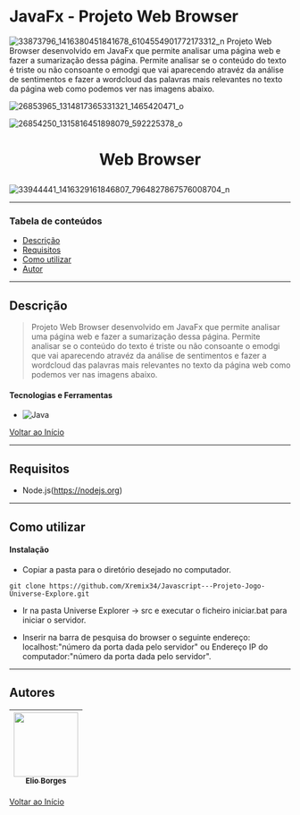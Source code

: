 # JavaFx - Projeto Web Browser

![33873796_1416380451841678_6104554901772173312_n](https://user-images.githubusercontent.com/92939227/223750829-4f148ff3-ac20-4b02-b2f5-38dcc7f635fe.png)
 Projeto Web Browser desenvolvido em JavaFx que permite analisar uma página web e fazer a sumarização dessa página. 
 Permite analisar se o conteúdo do texto é triste ou não consoante o emodgi que vai aparecendo atravéz da análise de sentimentos e fazer a wordcloud das palavras mais relevantes no texto da página web como podemos ver nas imagens abaixo. 
 
![26853965_1314817365331321_1465420471_o](https://user-images.githubusercontent.com/92939227/223750814-9739cd6a-b5af-4ee1-86a4-e92566e1b5b9.png)

![26854250_1315816451898079_592225378_o](https://user-images.githubusercontent.com/92939227/223756071-a9a5dd9e-a8c6-4012-a0fc-ae7eaf75b8c7.png)





# <p align="center">Web Browser</p>

![33944441_1416329161846807_7964827867576008704_n](https://user-images.githubusercontent.com/92939227/223750824-eb71fbfa-b996-48cb-9980-f6eadd31a3ff.png)

---

### Tabela de conteúdos

- [Descrição](#descrição)
- [Requisitos](#requisitos)
- [Como utilizar](#Como-utilizar)
- [Autor](#autor)

---

## Descrição

> Projeto Web Browser desenvolvido em JavaFx que permite analisar uma página web e fazer a sumarização dessa página. 
 Permite analisar se o conteúdo do texto é triste ou não consoante o emodgi que vai aparecendo atravéz da análise de sentimentos e fazer a wordcloud das palavras mais relevantes no texto da página web como podemos ver nas imagens abaixo. 

#### Tecnologias e Ferramentas

- ![Java](https://img.shields.io/badge/java-%23ED8B00.svg?style=for-the-badge&logo=java&logoColor=white)

[Voltar ao Início](#Universe-Explorer)

---

## Requisitos
- Node.js(https://nodejs.org)
---

## Como utilizar

#### Instalação
- <p>Copiar a pasta para o diretório desejado no computador.</p>
```git clone https://github.com/Xremix34/Javascript---Projeto-Jogo-Universe-Explore.git```
- <p>Ir na pasta Universe Explorer -> src e executar o ficheiro iniciar.bat para iniciar o servidor.</p>
- <p>Inserir na barra de pesquisa do browser o seguinte endereço: localhost:"número da porta dada pelo servidor" ou Endereço IP do computador:"número da porta dada pelo servidor". </p>
---

## Autores

[<img src="https://avatars.githubusercontent.com/u/92939227?s=96&v=4" width=115> <br> <sub> Elio Borges </sub>](https://github.com/Xremix34)|
| :---: |

[Voltar ao Início](#Universe-Explorer)
